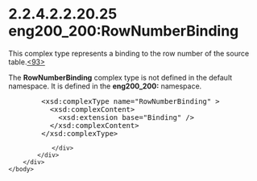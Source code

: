<html dir="LTR" xmlns:mshelp="http://msdn.microsoft.com/mshelp" xmlns:ddue="http://ddue.schemas.microsoft.com/authoring/2003/5" xmlns:xlink="http://www.w3.org/1999/xlink" xmlns:tool="http://www.microsoft.com/tooltip">
    <head>
        <meta http-equiv="Content-Type" content="text/html; CHARSET=utf-8"></meta>
        <meta name="save" content="history"></meta>
        <title>2.2.4.2.2.20.25 eng200_200:RowNumberBinding</title>
        <xml>
            <mshelp:toctitle title="2.2.4.2.2.20.25 eng200_200:RowNumberBinding"></mshelp:toctitle>
            <mshelp:rltitle title="[MS-SSAS]: eng200_200:RowNumberBinding"></mshelp:rltitle>
            <mshelp:keyword index="A" term="f363995e-10c7-4c3b-965f-86d32834dc59"></mshelp:keyword>
            <mshelp:attr name="DCSext.ContentType" value="open specification"></mshelp:attr>
            <mshelp:attr name="AssetID" value="f363995e-10c7-4c3b-965f-86d32834dc59"></mshelp:attr>
            <mshelp:attr name="TopicType" value="kbRef"></mshelp:attr>
            <mshelp:attr name="DCSext.Title" value="[MS-SSAS]: eng200_200:RowNumberBinding" />
        </xml>
    </head>
    <body>
        <div id="header">
            <h1 class="heading">2.2.4.2.2.20.25 eng200_200:RowNumberBinding</h1>
        </div>
        <div id="mainSection">
            <div id="mainBody">
                <div id="allHistory" class="saveHistory"></div>
                <div id="sectionSection0" class="section" name="collapseableSection">
                    

<p>This complex type represents a binding to the row number of
the source table.<a id="Appendix_A_Target_93"></a><a href="b9ac4859-2662-44ca-b131-9addd8b953dc.md#Appendix_A_93" aria-label="Product behavior note 93">&lt;93&gt;</a></p>

<p>The <b>RowNumberBinding</b> complex type is not defined in
the default namespace. It is defined in the <b>eng200_200:</b> namespace.</p>

<dl>
<dd>
<div><pre>   &lt;xsd:complexType name=&quot;RowNumberBinding&quot; &gt;
     &lt;xsd:complexContent&gt;
       &lt;xsd:extension base=&quot;Binding&quot; /&gt;
     &lt;/xsd:complexContent&gt;
   &lt;/xsd:complexType&gt;
</pre></div>
</dd></dl>


                </div>
            </div>
        </div>
    </body>
</html>